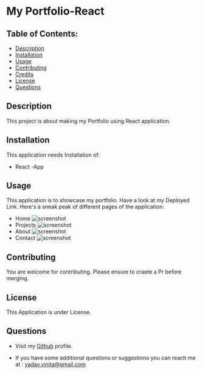 # My Portfolio-React
  
  ## Table of Contents:
  - [Description](#description)
  - [Installation](#installation)
  - [Usage](#usage)
  - [Contributing](#contributing)
  - [Credits](#credits)
  - [License](#license)
  - [Questions](#questions)

  ## Description
  This project is about making my Portfolio using React application.

  ## Installation
  This application needs Installation of: 
  - React -App
  

  ## Usage
  This application is to showcase my portfolio. Have a look at my Deployed Link.
  Here's a sneak peak of different pages of the application:
  - Home 
  ![screenshot](src/assets/home.png)
  - Projects
  ![screenshot](../assets/projects.png)
  - About
  ![screenshot](../assets/about.png)
  - Contact
  ![screenshot](../assets/contact.png)

  ## Contributing
  You are welcome for contributing. Please ensure to craete a Pr before merging.

  
  ## License
  This Application is under  License.

  ## Questions
   * Visit my [Github](vinita686) profile.

  * If you have some additional questions or suggestions you can reach me at :  yadav.vinita@gmail.com
